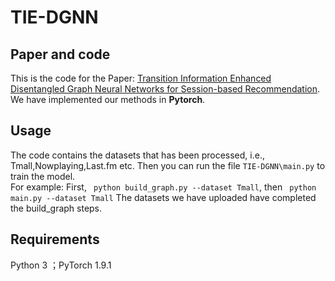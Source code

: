 # TIE-DGNN
## Paper and code
This is the code for the Paper: [Transition Information Enhanced Disentangled Graph Neural Networks for Session-based Recommendation](). We have implemented our methods in **Pytorch**.
## Usage
The code contains the datasets that has been processed, i.e., Tmall,Nowplaying,Last.fm etc.
Then you can run the file ````TIE-DGNN\main.py```` to train the model.  
For example:
First, ```` python build_graph.py --dataset Tmall````, then
```` python main.py --dataset Tmall````
The datasets we have uploaded have completed the build_graph steps.
## Requirements
Python 3 ；PyTorch 1.9.1
